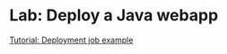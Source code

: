 # Lab: Deploy a Java webapp

[Tutorial: Deployment job example](RunDeck-Training.html#deployment-job-example)
